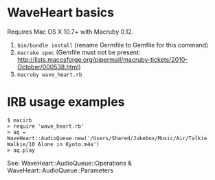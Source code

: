 WaveHeart basics
================

Requires Mac OS X 10.7+ with Macruby 0.12.

1. `bin/bundle install` (rename Germfile to Gemfile for this command)
2. `macrake spec` (Gemfile must not be present: http://lists.macosforge.org/pipermail/macruby-tickets/2010-October/000538.html)
3. `macruby wave_heart.rb`

IRB usage examples
==================

    $ macirb
    > require 'wave_heart.rb'
    > aq = WaveHeart::AudioQueue.new('/Users/Shared/Jukebox/Music/Air/Talkie Walkie/10 Alone in Kyoto.m4a')
    > aq.play

See: WaveHeart::AudioQueue::Operations & WaveHeart::AudioQueue::Parameters  